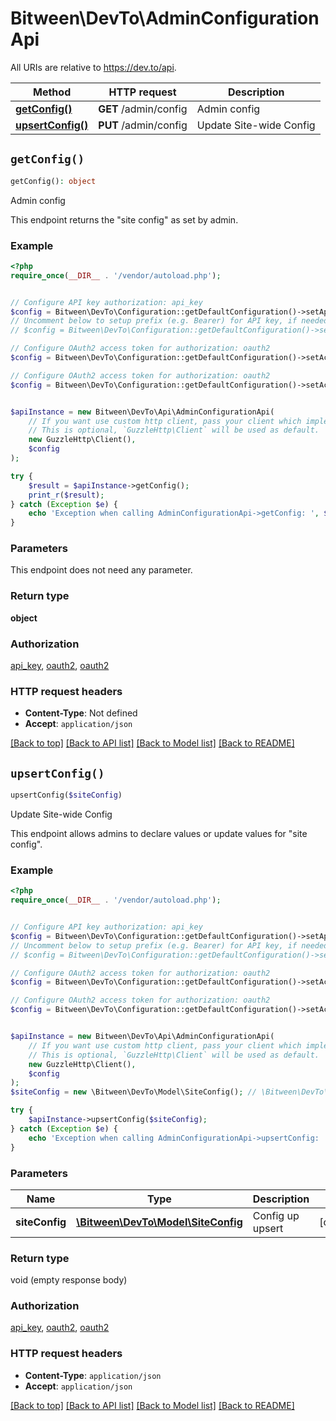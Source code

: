# Bitween\DevTo\AdminConfigurationApi

All URIs are relative to https://dev.to/api.

Method | HTTP request | Description
------------- | ------------- | -------------
[**getConfig()**](AdminConfigurationApi.md#getConfig) | **GET** /admin/config | Admin config
[**upsertConfig()**](AdminConfigurationApi.md#upsertConfig) | **PUT** /admin/config | Update Site-wide Config


## `getConfig()`

```php
getConfig(): object
```

Admin config

This endpoint returns the \"site config\" as set by admin.

### Example

```php
<?php
require_once(__DIR__ . '/vendor/autoload.php');


// Configure API key authorization: api_key
$config = Bitween\DevTo\Configuration::getDefaultConfiguration()->setApiKey('api-key', 'YOUR_API_KEY');
// Uncomment below to setup prefix (e.g. Bearer) for API key, if needed
// $config = Bitween\DevTo\Configuration::getDefaultConfiguration()->setApiKeyPrefix('api-key', 'Bearer');

// Configure OAuth2 access token for authorization: oauth2
$config = Bitween\DevTo\Configuration::getDefaultConfiguration()->setAccessToken('YOUR_ACCESS_TOKEN');

// Configure OAuth2 access token for authorization: oauth2
$config = Bitween\DevTo\Configuration::getDefaultConfiguration()->setAccessToken('YOUR_ACCESS_TOKEN');


$apiInstance = new Bitween\DevTo\Api\AdminConfigurationApi(
    // If you want use custom http client, pass your client which implements `GuzzleHttp\ClientInterface`.
    // This is optional, `GuzzleHttp\Client` will be used as default.
    new GuzzleHttp\Client(),
    $config
);

try {
    $result = $apiInstance->getConfig();
    print_r($result);
} catch (Exception $e) {
    echo 'Exception when calling AdminConfigurationApi->getConfig: ', $e->getMessage(), PHP_EOL;
}
```

### Parameters

This endpoint does not need any parameter.

### Return type

**object**

### Authorization

[api_key](../../README.md#api_key), [oauth2](../../README.md#oauth2), [oauth2](../../README.md#oauth2)

### HTTP request headers

- **Content-Type**: Not defined
- **Accept**: `application/json`

[[Back to top]](#) [[Back to API list]](../../README.md#endpoints)
[[Back to Model list]](../../README.md#models)
[[Back to README]](../../README.md)

## `upsertConfig()`

```php
upsertConfig($siteConfig)
```

Update Site-wide Config

This endpoint allows admins to declare values or update values for \"site config\".

### Example

```php
<?php
require_once(__DIR__ . '/vendor/autoload.php');


// Configure API key authorization: api_key
$config = Bitween\DevTo\Configuration::getDefaultConfiguration()->setApiKey('api-key', 'YOUR_API_KEY');
// Uncomment below to setup prefix (e.g. Bearer) for API key, if needed
// $config = Bitween\DevTo\Configuration::getDefaultConfiguration()->setApiKeyPrefix('api-key', 'Bearer');

// Configure OAuth2 access token for authorization: oauth2
$config = Bitween\DevTo\Configuration::getDefaultConfiguration()->setAccessToken('YOUR_ACCESS_TOKEN');

// Configure OAuth2 access token for authorization: oauth2
$config = Bitween\DevTo\Configuration::getDefaultConfiguration()->setAccessToken('YOUR_ACCESS_TOKEN');


$apiInstance = new Bitween\DevTo\Api\AdminConfigurationApi(
    // If you want use custom http client, pass your client which implements `GuzzleHttp\ClientInterface`.
    // This is optional, `GuzzleHttp\Client` will be used as default.
    new GuzzleHttp\Client(),
    $config
);
$siteConfig = new \Bitween\DevTo\Model\SiteConfig(); // \Bitween\DevTo\Model\SiteConfig | Config up upsert

try {
    $apiInstance->upsertConfig($siteConfig);
} catch (Exception $e) {
    echo 'Exception when calling AdminConfigurationApi->upsertConfig: ', $e->getMessage(), PHP_EOL;
}
```

### Parameters

Name | Type | Description  | Notes
------------- | ------------- | ------------- | -------------
 **siteConfig** | [**\Bitween\DevTo\Model\SiteConfig**](../Model/SiteConfig.md)| Config up upsert | [optional]

### Return type

void (empty response body)

### Authorization

[api_key](../../README.md#api_key), [oauth2](../../README.md#oauth2), [oauth2](../../README.md#oauth2)

### HTTP request headers

- **Content-Type**: `application/json`
- **Accept**: `application/json`

[[Back to top]](#) [[Back to API list]](../../README.md#endpoints)
[[Back to Model list]](../../README.md#models)
[[Back to README]](../../README.md)
